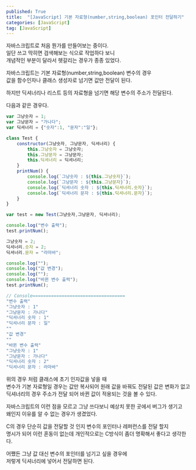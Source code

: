 ```yaml
---
published: True
title:  "[JavaScript] 기본 자료형(number,string,boolean) 포인터 전달하기"
categories: [JavaScript]
tag: [JavaScript]
---
```



자바스크립트로 처음 뭔가를 만들어보는 중이다.  
일단 쓰고 막히면 검색해보는 식으로 작업하다 보니  
개념적인 부분이 달라서 헷갈리는 경우가 종종 있었다.  

자바스크립트는 기본 자료형(number,string,boolean) 변수의 경우  
값을 함수인자나 클래스 생성자로 넘기면 값만 전달이 된다.  

하지만 딕셔너리나 리스트 등의 자료형을 넘기면 해당 변수의 주소가 전달된다.  

다음과 같은 경우다.  

```js
var 그냥숫자 = 1;
var 그냥문자 = "가나다";
var 딕셔너리 = {"숫자":1, "문자":"일"};

class Test {
    constructor(그냥숫자, 그냥문자, 딕셔너리) {
        this.그냥숫자 = 그냥숫자;
        this.그냥문자 = 그냥문자;
        this.딕셔너리 = 딕셔너리;
    }
    printNum() {
        console.log(`그냥숫자 : ${this.그냥숫자}`);
        console.log(`그냥문자 : ${this.그냥문자}`);
        console.log(`딕셔너리 숫자 : ${this.딕셔너리.숫자}`);
        console.log(`딕셔너리 문자 : ${this.딕셔너리.문자}`);
    }
}

var test = new Test(그냥숫자,그냥문자, 딕셔너리);

console.log("변수 출력");
test.printNum();

그냥숫자 = 2;
딕셔너리.숫자 = 2;
딕셔너리.문자 = "라마바";

console.log("");
console.log("값 변경");
console.log("");
console.log("바뀐 변수 출력");
test.printNum();

// Console===================================
"변수 출력"
"그냥숫자 : 1"
"그냥문자 : 가나다"
"딕셔너리 숫자 : 1"
"딕셔너리 문자 : 일"
""
"값 변경"
""
"바뀐 변수 출력"
"그냥숫자 : 1"
"그냥문자 : 가나다"
"딕셔너리 숫자 : 2"
"딕셔너리 문자 : 라마바"
```

위의 경우 처럼 클래스에 초기 인자값을 넣을 때  
변수가 기본 자료형일 경우는 값만 복사되어 원래 값을 바꿔도 전달된 값은 변화가 없고  
딕셔너리의 경우 주소가 전달 되어 바뀐 값이 적용되는 것을 볼 수 있다.  

자바스크립트의 이런 점을 모르고 그냥 쓰다보니 예상치 못한 곳에서 버그가 생기고  
왜인지 이유를 알 수 없는 경우가 생겼었다.  

C의 경우 단순히 값을 전달할 것 인지 변수의 포인터나 레퍼런스를 전달 할지  
명시가 되어 이런 혼동이 없는데 개인적으로는 C방식이 좀더 명확해서 좋다고 생각한다.  

어쨌든 그냥 값 대신 변수의 포인터를 넘기고 싶을 경우에  
저렇게 딕셔너리에 넣어서 전달하면 된다.  


